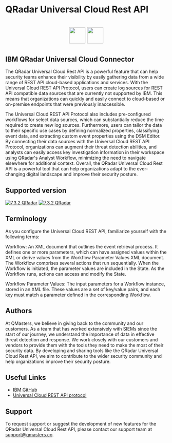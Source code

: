 # QRadar Universal Cloud Rest API

<h1 align="center">
  <img width="auto" height="50px" src="https://awsmp-logos.s3.amazonaws.com/28ee383e-9c31-4664-a692-a00a472feb1c/08243c42094d411568f25ffd5ae3e1e9.png"/>
  <img width="auto" height="50px" src="https://assets.extrahop.com/images/logos/ibm-qradar.png"/>
</h1>


## IBM QRadar Universal Cloud Connector
The QRadar Universal Cloud Rest API is a powerful feature that can help security teams enhance their visibility by easily gathering data from a wide range of REST API cloud-based applications and services. With the Universal Cloud REST API Protocol, users can create log sources for REST API compatible data sources that are currently not supported by IBM. This means that organizations can quickly and easily connect to cloud-based or on-premise endpoints that were previously inaccessible.

The Universal Cloud REST API Protocol also includes pre-configured workflows for select data sources, which can substantially reduce the time required to create new log sources. Furthermore, users can tailor the data to their specific use cases by defining normalized properties, classifying event data, and extracting custom event properties using the DSM Editor. By connecting their data sources with the Universal Cloud REST API Protocol, organizations can augment their threat detection abilities, and analysts can easily access key investigation information in their workspace using QRadar's Analyst Workflow, minimizing the need to navigate elsewhere for additional context. Overall, the QRadar Universal Cloud Rest API is a powerful tool that can help organizations adapt to the ever-changing digital landscape and improve their security posture.


## Supported version
[![7.3.2 QRadar](https://img.shields.io/badge/QRadar-%20v7.3.2-yellow.svg)](https://opensource.org/licenses/)
[![7.3.2 QRadar](https://img.shields.io/badge/QRadar_Universal_Cloud_REST_API-%20v2-yellow.svg)](https://opensource.org/licenses/)


## Terminology
As you configure the Universal Cloud REST API, familiarize yourself with the following terms:

Workflow: An XML document that outlines the event retrieval process. It defines one or more parameters, which can have assigned values within the XML or derive values from the Workflow Parameter Values XML document. The Workflow comprises several actions that run sequentially. When the Workflow is initiated, the parameter values are included in the State. As the Workflow runs, actions can access and modify the State.

Workflow Parameter Values: The input parameters for a Workflow instance, stored in an XML file. These values are a set of key/value pairs, and each key must match a parameter defined in the corresponding Workflow.

## Authors
At QMasters, we believe in giving back to the community and our customers. As a team that has worked extensively with SIEMs since the start of our journey, we understand the importance of data in effective threat detection and response. We work closely with our customers and vendors to provide them with the tools they need to make the most of their security data. By developing and sharing tools like the QRadar Universal Cloud Rest API, we aim to contribute to the wider security community and help organizations improve their security posture.
## Useful Links

 - [IBM GitHub](https://github.com/IBM/IBM-QRadar-Universal-Cloud-REST-API)
 - [Universal Cloud REST API protocol](https://www.ibm.com/docs/en/qsip/7.4?topic=configuration-universal-cloud-rest-api-protocol)


## Support
To request support or suggest the development of new features for the QRadar Universal Cloud Rest API, please contact our support team at support@qmasters.co.